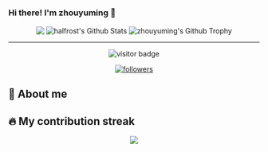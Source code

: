 ### Hi there! I'm zhouyuming 👋
<p align="center">
<img align="center" src="https://github-readme-stats.vercel.app/api/top-langs/?username=zhouyuming&hide_langs_below=1&theme=default&line_height=27&layout=compact" />
<img align="center" src="https://github-readme-stats.vercel.app/api?username=zhouyuming&show_icons=true&count_private=true&include_all_commits=true&line_height=21" alt="halfrost's Github Stats" />
<img align="center" src="https://github-profile-trophy.vercel.app/?username=zhouyuming&column=7" alt="zhouyuming's Github Trophy" />
</p>
<hr>
<p  align="center">
<img src="https://visitor-badge.laobi.icu/badge?page_id=zhouyuming.zhouyuming" alt="visitor badge"/>       
</p>
<p align="center">
  <a href="https://github.com/zhouyuming"><img alt="followers" title="Follow me on Github" src="https://img.shields.io/github/followers/zhouyuming?color=236ad3&style=for-the-badge&logo=github&label=Follow"/></a>
</p>

## 📖 About me

<!--
* 💻 I'm a full stack web developer
* 🎨 I'm a self-taught entrepreneur 
* 🎓 I'm a Computer Science student (graduating in October 2022)
* 🌐 You can see some of my projects on [my portfolio](https://github.com/rjsamra/)-->

## 🔥 My contribution streak

<p align="center">
  <a href="https://github.com/zhouyuming/github-readme-streak-stats">
    <img src="https://github-readme-streak-stats.herokuapp.com/?user=zhouyuming#version3"/>
  </a>
</p>
<!--
**zhouyuming/zhouyuming** is a ✨ _special_ ✨ repository because its `README.md` (this file) appears on your GitHub profile.

Here are some ideas to get you started:

- 🔭 I’m currently working on ...
- 🌱 I’m currently learning ...
- 👯 I’m looking to collaborate on ...
- 🤔 I’m looking for help with ...
- 💬 Ask me about ...
- 📫 How to reach me: ...
- 😄 Pronouns: ...
- ⚡ Fun fact: ...
-->
